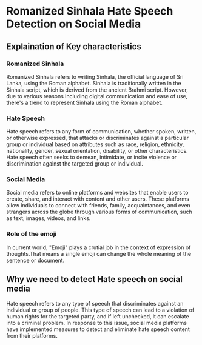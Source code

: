 # Romanized Sinhala Hate Speech Detection on Social Media

## Explaination of Key characteristics

### Romanized Sinhala

Romanized Sinhala refers to writing Sinhala, the official language of Sri Lanka, using the Roman alphabet. Sinhala is traditionally written in the Sinhala script, which is derived from the ancient Brahmi script. However, due to various reasons including digital communication and ease of use, there's a trend to represent Sinhala using the Roman alphabet.

### Hate Speech

Hate speech refers to any form of communication, whether spoken, written, or otherwise expressed, that attacks or discriminates against a particular group or individual based on attributes such as race, religion, ethnicity, nationality, gender, sexual orientation, disability, or other characteristics. Hate speech often seeks to demean, intimidate, or incite violence or discrimination against the targeted group or individual. 

### Social Media

Social media refers to online platforms and websites that enable users to create, share, and interact with content and other users. These platforms allow individuals to connect with friends, family, acquaintances, and even strangers across the globe through various forms of communication, such as text, images, videos, and links.

### Role of the emoji
In current world, "Emoji" plays a crutial job in the context of expression of thoughts.That means a single emoji can change the whole meaning of the sentence or document.


## Why we need to detect Hate speech on social media

Hate speech refers to any type of speech that discriminates against an individual or group of people. This type of speech can lead to a violation of human rights for the targeted party, and if left unchecked, it can escalate into a criminal problem. In response to this issue, social media platforms have implemented measures to detect and eliminate hate speech content from their platforms.




